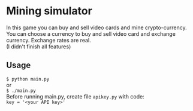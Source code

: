 # Mining simulator
In this game you can buy and sell video cards and mine crypto-currency. You can choose a currency to buy and
sell video card and exchange currency. Exchange rates are real.  
(I didn't finish all features)
## Usage
```$ python main.py```  
or  
```$ ./main.py```  
Before running main.py, create file `apikey.py` with code:  
```key = '<your API key>'```
